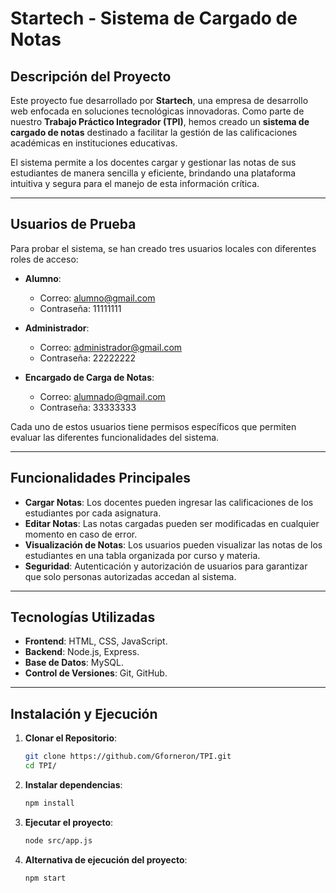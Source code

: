 # Startech - Sistema de Cargado de Notas 

## Descripción del Proyecto

Este proyecto fue desarrollado por **Startech**, una empresa de desarrollo web enfocada en soluciones tecnológicas innovadoras. Como parte de nuestro **Trabajo Práctico Integrador (TPI)**, hemos creado un **sistema de cargado de notas** destinado a facilitar la gestión de las calificaciones académicas en instituciones educativas.

El sistema permite a los docentes cargar y gestionar las notas de sus estudiantes de manera sencilla y eficiente, brindando una plataforma intuitiva y segura para el manejo de esta información crítica.

---

## Usuarios de Prueba

Para probar el sistema, se han creado tres usuarios locales con diferentes roles de acceso:

- **Alumno**: 
  - Correo: alumno@gmail.com
  - Contraseña: 11111111

- **Administrador**: 
  - Correo: administrador@gmail.com
  - Contraseña: 22222222
  
- **Encargado de Carga de Notas**:
  - Correo: alumnado@gmail.com
  - Contraseña: 33333333

Cada uno de estos usuarios tiene permisos específicos que permiten evaluar las diferentes funcionalidades del sistema.

---

## Funcionalidades Principales

- **Cargar Notas**: Los docentes pueden ingresar las calificaciones de los estudiantes por cada asignatura.
- **Editar Notas**: Las notas cargadas pueden ser modificadas en cualquier momento en caso de error.
- **Visualización de Notas**: Los usuarios pueden visualizar las notas de los estudiantes en una tabla organizada por curso y materia.
- **Seguridad**: Autenticación y autorización de usuarios para garantizar que solo personas autorizadas accedan al sistema.

---

## Tecnologías Utilizadas

- **Frontend**: HTML, CSS, JavaScript.
- **Backend**: Node.js, Express.
- **Base de Datos**: MySQL.
- **Control de Versiones**: Git, GitHub.  

---

## Instalación y Ejecución

1. **Clonar el Repositorio**:  
   ```bash
   git clone https://github.com/Gforneron/TPI.git
   cd TPI/

2. **Instalar dependencias**:  
   ```bash
   npm install

2. **Ejecutar el proyecto**:  
   ```bash
   node src/app.js

3. **Alternativa de ejecución del proyecto**:  
   ```bash
   npm start
